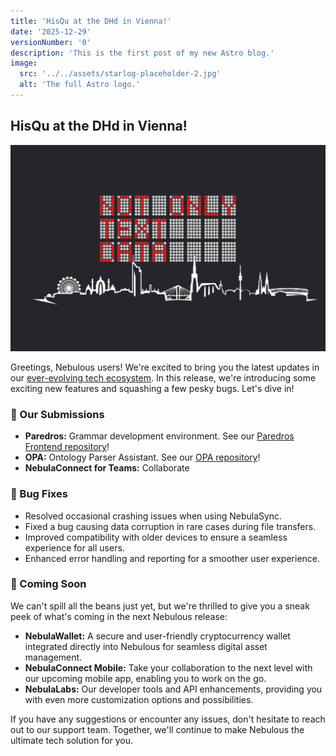 ```yaml
---
title: 'HisQu at the DHd in Vienna!'
date: '2025-12-29'
versionNumber: '0'
description: 'This is the first post of my new Astro blog.'
image:
  src: '../../assets/starlog-placeholder-2.jpg'
  alt: 'The full Astro logo.'
---
```


## HisQu at the DHd in Vienna!

![Nebulous 2.0 Release](../../assets/image.vH2ZM2ku_3g5zp.webp)

Greetings, Nebulous users! We're excited to bring you the latest updates in our [ever-evolving tech ecosystem](#). In this release, we're introducing some exciting new features and squashing a few pesky bugs. Let's dive in!

### 🍿 Our Submissions

- **Paredros:** Grammar development environment. See our [Paredros Frontend repository](https://github.com/HisQu/paredros-app/)!
- **OPA:** Ontology Parser Assistant. See our [OPA repository](https://github.com/HisQu/OPA/)!
- **NebulaConnect for Teams:** Collaborate

### 🐞 Bug Fixes

- Resolved occasional crashing issues when using NebulaSync.
- Fixed a bug causing data corruption in rare cases during file transfers.
- Improved compatibility with older devices to ensure a seamless experience for all users.
- Enhanced error handling and reporting for a smoother user experience.

### 👀 Coming Soon

We can't spill all the beans just yet, but we're thrilled to give you a sneak peek of what's coming in the next Nebulous release:

- **NebulaWallet:** A secure and user-friendly cryptocurrency wallet integrated directly into Nebulous for seamless digital asset management.
- **NebulaConnect Mobile:** Take your collaboration to the next level with our upcoming mobile app, enabling you to work on the go.
- **NebulaLabs:** Our developer tools and API enhancements, providing you with even more customization options and possibilities.

If you have any suggestions or encounter any issues, don't hesitate to reach out to our support team. Together, we'll continue to make Nebulous the ultimate tech solution for you.
